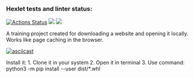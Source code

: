 ### Hexlet tests and linter status:
[![Actions Status](https://github.com/LilDrugHill/python-project-lvl3/workflows/hexlet-check/badge.svg)](https://github.com/LilDrugHill/python-project-lvl3/actions)
<a href="https://codeclimate.com/github/LilDrugHill/python-project-lvl3/maintainability"><img src="https://api.codeclimate.com/v1/badges/fc20519470ac6461aa89/maintainability" /></a>
<a href="https://codeclimate.com/github/LilDrugHill/python-project-lvl3/test_coverage"><img src="https://api.codeclimate.com/v1/badges/fc20519470ac6461aa89/test_coverage" /></a>

A training project created for downloading a website and opening it locally. Works like page caching in the browser.

[![asciicast](https://asciinema.org/a/511970.svg)](https://asciinema.org/a/511970)

Install it: 
    1.  Clone it in your system 
    2.  Open it in terminal 
    3.  Use command: python3 -m pip install --user dist/*.whl
